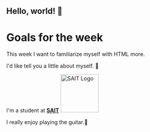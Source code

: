 ## Hello, world! 👋
# Goals for the week
This week I want to familiarize myself with HTML more.
<p>I'd like tell you a little about myself. 💬</p>
I'm a student at <a href="https://sait.ca"><b>SAIT</b></a>

<img src="https://crown.edu.mm/wp-content/uploads/2021/07/Southern-Alberta-Institute-of-Technology-Logo.jpg" length="80" Width="100" alt="SAIT Logo">

I really enjoy playing the guitar.🎸

<!--
**EuanFitz/EuanFitz** is a ✨ _special_ ✨ repository because its `README.md` (this file) appears on your GitHub profile.

Here are some ideas to get you started:

- 🔭 I’m currently working on ...
- 🌱 I’m currently learning ...
- 👯 I’m looking to collaborate on ...
- 🤔 I’m looking for help with ...
- 💬 Ask me about ...
- 📫 How to reach me: ...
- 😄 Pronouns: ...
- ⚡ Fun fact: ...
-->
